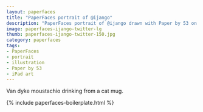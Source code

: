 ```yaml
---
layout: paperfaces
title: "PaperFaces portrait of @ijango"
description: "PaperFaces portrait of @ijango drawn with Paper by 53 on an iPad."
image: paperfaces-ijango-twitter-lg
thumb: paperfaces-ijango-twitter-150.jpg
category: paperfaces
tags: 
- PaperFaces
- portrait
- illustration
- Paper by 53
- iPad art
---
```


Van dyke moustachio drinking from a cat mug.

{% include paperfaces-boilerplate.html %}